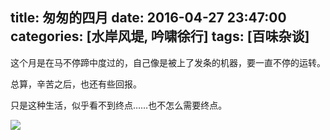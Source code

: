 title: 匆匆的四月
date: 2016-04-27 23:47:00
categories: [水岸风堤, 吟啸徐行]
tags: [百味杂谈]
---
这个月是在马不停蹄中度过的，自己像是被上了发条的机器，要一直不停的运转。

总算，辛苦之后，也还有些回报。

只是这种生活，似乎看不到终点……也不怎么需要终点。

![](/img/game/call_on_duty2.jpg)
